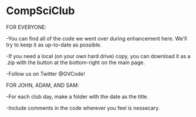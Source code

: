 CompSciClub
===========

FOR EVERYONE:

  -You can find all of the code we went over during enhancement here.  We'll try to keep it as up-to-date as possible.
  
  -If you need a local (on your own hard drive) copy, you can download it as a .zip with the button at the bottom-right on the main page.
  
  -Follow us on Twitter @GVCode!
  
FOR JOHN, ADAM, AND SAM:

  -For each club day, make a folder with the date as the title.
  
  -Include comments in the code wherever you feel is nessecary.
